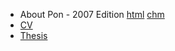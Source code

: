 
 - About Pon - 2007 Edition [html](./AboutPon2007/) [chm](./public/AboutPon2007.chm)
 - [CV](./public/cv/)
 - [Thesis](./public/20120529_thesis/)
